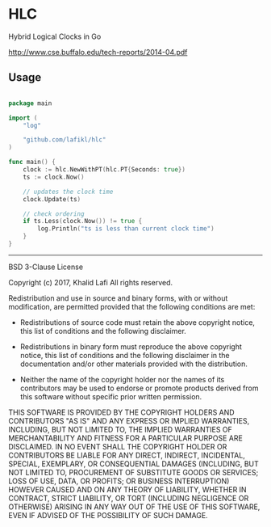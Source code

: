 # HLC
Hybrid Logical Clocks in Go

http://www.cse.buffalo.edu/tech-reports/2014-04.pdf


## Usage

```go

package main

import (
	"log"

	"github.com/lafikl/hlc"
)

func main() {
	clock := hlc.NewWithPT(hlc.PT{Seconds: true})
	ts := clock.Now()

	// updates the clock time
	clock.Update(ts)

	// check ordering
	if ts.Less(clock.Now()) != true {
		log.Println("ts is less than current clock time")
	}
}


```


-----------

BSD 3-Clause License

Copyright (c) 2017, Khalid Lafi
All rights reserved.

Redistribution and use in source and binary forms, with or without
modification, are permitted provided that the following conditions are met:

* Redistributions of source code must retain the above copyright notice, this
  list of conditions and the following disclaimer.

* Redistributions in binary form must reproduce the above copyright notice,
  this list of conditions and the following disclaimer in the documentation
  and/or other materials provided with the distribution.

* Neither the name of the copyright holder nor the names of its
  contributors may be used to endorse or promote products derived from
  this software without specific prior written permission.

THIS SOFTWARE IS PROVIDED BY THE COPYRIGHT HOLDERS AND CONTRIBUTORS "AS IS"
AND ANY EXPRESS OR IMPLIED WARRANTIES, INCLUDING, BUT NOT LIMITED TO, THE
IMPLIED WARRANTIES OF MERCHANTABILITY AND FITNESS FOR A PARTICULAR PURPOSE ARE
DISCLAIMED. IN NO EVENT SHALL THE COPYRIGHT HOLDER OR CONTRIBUTORS BE LIABLE
FOR ANY DIRECT, INDIRECT, INCIDENTAL, SPECIAL, EXEMPLARY, OR CONSEQUENTIAL
DAMAGES (INCLUDING, BUT NOT LIMITED TO, PROCUREMENT OF SUBSTITUTE GOODS OR
SERVICES; LOSS OF USE, DATA, OR PROFITS; OR BUSINESS INTERRUPTION) HOWEVER
CAUSED AND ON ANY THEORY OF LIABILITY, WHETHER IN CONTRACT, STRICT LIABILITY,
OR TORT (INCLUDING NEGLIGENCE OR OTHERWISE) ARISING IN ANY WAY OUT OF THE USE
OF THIS SOFTWARE, EVEN IF ADVISED OF THE POSSIBILITY OF SUCH DAMAGE.
